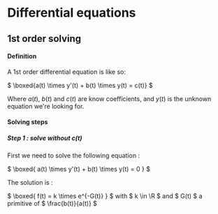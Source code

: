 # Differential equations

## 1st order solving

#### Definition

A 1st order differential equation is like so:

$ \boxed{a(t) \times y'(t) + b(t) \times y(t) = c(t)} $

Where $a(t)$, $b(t)$ and $c(t)$ are know coefficients, and $y(t)$ is the unknown equation we're looking for.

#### Solving steps

##### Step 1 : solve without $c(t)$

First we need to solve the following equation :

$ \boxed{ a(t) \times y'(t) + b(t) \times y(t) = 0 } $

The solution is :

$ \boxed{ f(t) = k \times e^{-G(t)} } $
with $ k \in \R $ and $ G(t) $ a primitive of $ \frac{b(t)}{a(t)} $

